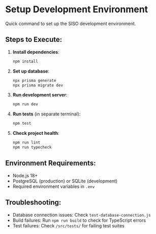 # Setup Development Environment

Quick command to set up the SISO development environment.

## Steps to Execute:

1. **Install dependencies**:
   ```bash
   npm install
   ```

2. **Set up database**:
   ```bash
   npx prisma generate
   npx prisma migrate dev
   ```

3. **Run development server**:
   ```bash
   npm run dev
   ```

4. **Run tests** (in separate terminal):
   ```bash
   npm test
   ```

5. **Check project health**:
   ```bash
   npm run lint
   npm run typecheck
   ```

## Environment Requirements:
- Node.js 18+
- PostgreSQL (production) or SQLite (development)
- Required environment variables in `.env`

## Troubleshooting:
- Database connection issues: Check `test-database-connection.js`
- Build failures: Run `npm run build` to check for TypeScript errors
- Test failures: Check `/src/tests/` for failing test suites